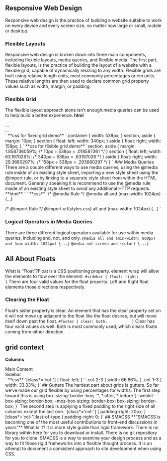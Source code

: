 ## Responsive Web Design
Responsive web design is the practice of building a website suitable to work on every device and every screen size, no matter how large or small, mobile or desktop.
### Flexible Layouts
Responsive web design is broken down into three main components, including flexible layouts, media queries, and flexible media. The first part, flexible layouts, is the practice of building the layout of a website with a flexible grid,
capable of dynamically resizing to any width. 
Flexible grids are built using relative length units, most commonly percentages or em units. These relative lengths are then used to declare common grid property values such as width, margin, or padding.
### Flexible Grid
The flexible layout approach alone isn’t enough.media queries can be used to help build a better experience.
**html**
`<div class="container">
  <section>...</section>
  <aside>...</aside>
</div>
`
**css for fixed grid demo** 
`.container {
  width: 538px;
}
section,
aside {
  margin: 10px;
}
section {
  float: left;
  width: 340px;
}
aside {
  float: right;
  width: 158px;
}
`
**css for flixible grid demo**
`section,
aside {
  margin: 1.858736059%; /*  10px ÷ 538px = .018587361 */
}
section {
  float: left;
  width: 63.197026%;    /* 340px ÷ 538px = .63197026 */   
}
aside {
  float: right;
  width: 29.3680297%;  /* 158px ÷ 538px = .293680297 */
}
`
### Media Queries
There are a couple different ways to use media queries, using the @media rule inside of an existing style sheet, importing a new style sheet using the @import rule, or by linking to a separate style sheet from within the HTML document.
Generally speaking it is recommend to use the @media rule inside of an existing style sheet to avoid any additional HTTP requests.
**html**
`<!-- Separate CSS File -->
<link href="styles.css" rel="stylesheet" media="all and (max-width: 1024px)">
`
**css**
`/* @media Rule */
@media all and (max-width: 1024px) {...}

/* @import Rule */
@import url(styles.css) all and (max-width: 1024px) {...}
`
### Logical Operators in Media Queries
There are three different logical operators available for use within media queries, including and, not, and only.
`@media all and (min-width: 800px) and (max-width: 1024px) {...}`
`@media not screen and (color) {...}`
## All About Floats
What is “Float”?Float is a CSS positioning property. element wrap will allow the elements to flow over the element.
`#sidebar {
  float: right;			
}`
There are four valid values for the float property. Left and Right float elements those directions respectively.
### Clearing the Float
Float’s sister property is clear. An element that has the clear property set on it will not move up adjacent to the float like the float desires, but will move itself down past the float.
`#footer {
  clear: both;			
}`
Clear has four valid values as well. Both is most commonly used, which clears floats coming from either direction.
## grid context
**Columns**
`<div class="grid">
  <div class="col-2-3">
     Main Content
  </div>
  <div class="col-1-3">
     Sidebar
  </div>
</div>`
**css**
`[class*='col-'] {
  float: left;
}`
`.col-2-3 {
  width: 66.66%;
}
.col-1-3 {
  width: 33.33%;
}`
## Gutters
The hardest part about grids is gutters. So far we’ve made our grid flexible by using percentages for widths.
The first step toward this is using box-sizing: border-box;
`*, *:after, *:before {
  -webkit-box-sizing: border-box;
  -moz-box-sizing: border-box;
  box-sizing: border-box;
}`
The second step is applying a fixed padding to the right side of all columns except the last one.
`[class*='col-'] {
  padding-right: 20px;
}
[class*='col-']:last-of-type {
  padding-right: 0;
}`
## SMACSS
**“SMACSS is becoming one of the most useful contributions to front-end discussions in years”**
What is it?
it is more style guide than rigid framework. There is no library within here for you to download or install. There is no git repository for you to clone. 
SMACSS is a way to examine your design process and as a way to fit those rigid frameworks into a flexible thought process. It is an attempt to document a consistent approach to site development when using CSS.
